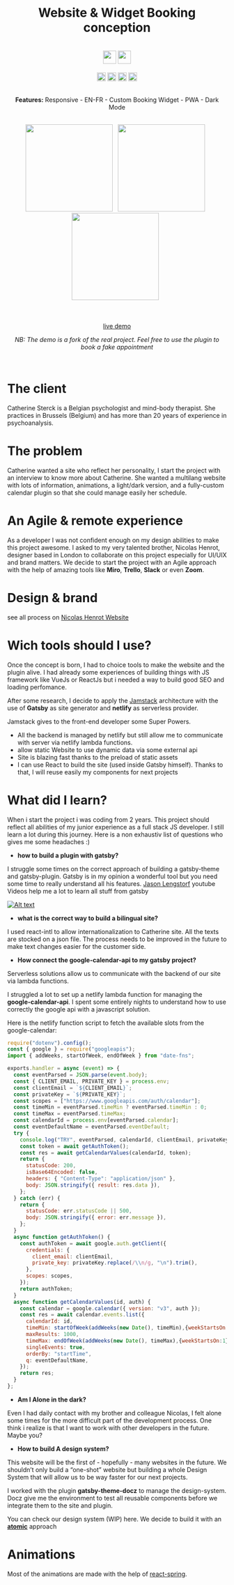 <div align="center">
    <!-- <img src="./labels/logo.png" height=150px> -->
    <h1>Website & Widget Booking conception</h1>
</div>

<br/>

<div align="center">
<img src="https://img.shields.io/badge/made_with-Gatsby-purple" height=30>
<img src="https://img.shields.io/badge/powered_by-Netlify-white" height=30>
</div>

<br/>

<div align="center">
<img src="https://img.shields.io/badge/designed_by-Nicolas_Henrot-blue" height=20>
<img src="https://img.shields.io/badge/developed_by-Paul_Henrot-green" height=20>
<img src="https://img.shields.io/badge/timeline-~6_month-red" height=20>
<img src="https://img.shields.io/badge/location-Bruxelles--London-red" height=20>
</div>

<br/>
<div align="center">

**Features:**
<span>Responsive</span> -
<span>EN-FR</span> - 
<span>Custom Booking Widget</span> -
<span>PWA</span> - 
<span>Dark Mode</span>
</div>

<br/>

<div align="center">
    <img src="./videos/mobileCatherine.gif" height=200>&nbsp;&nbsp;
    <img  src="./videos/tabletCatherine.gif" height=200>&nbsp;&nbsp;
     <img  src="./videos/desktopCatherine.gif" height=200>&nbsp;&nbsp;
</div>

<br/>
<br/>

<div align="center">

[live demo](https://demo-website-booking-widget.netlify.app/fr/)

_NB: The demo is a fork of the real project. Feel free to use the plugin to book a fake appointment_

</div>


<br/>



# The client

Catherine Sterck is a Belgian psychologist and mind-body therapist. She practices in Brussels (Belgium) and has more than 20 years of experience in psychoanalysis.

# The problem

Catherine wanted a site who reflect her personality, I start the project with an interview to know more about Catherine. She wanted a multilang website with lots of information, animations, a light/dark version, and a fully-custom calendar plugin so that she could manage easily her schedule.

# An Agile & remote experience

As a developer I was not confident enough on my design abilities to make this project awesome. I asked to my very talented brother, Nicolas Henrot, designer based in London to collaborate on this project especially for UI/UIX and brand matters.
We decide to start the project with an Agile approach with the help of amazing tools like **Miro**, **Trello**, **Slack** or even **Zoom**.

# Design & brand

see all process on [Nicolas Henrot Website](https://www.nicolashenrot.com/cath-sterck)

# Wich tools should I use?

Once the concept is born, I had to choice tools to make the website and the plugin alive.
I had already some experiences of building things with JS framework like VueJs or ReactJs but i needed a way to build good SEO and loading perfomance.

After some research, I decide to apply the [Jamstack](https://jamstack.org/) architecture with the use of **Gatsby** as site generator and **netlify** as serverless provider.

Jamstack gives to the front-end developer some Super Powers.

- All the backend is managed by netlify but still allow me to communicate with server via netlify lambda functions. 
- allow static Website to use dynamic data via some external api
- Site is blazing fast thanks to the preload of static assets
- I can use React to build the site (used inside Gatsby himself). Thanks to that, I will reuse easily my components for next projects 

# What did I learn?

When i start the project i was coding from 2 years. This project should reflect all abilities of my junior experience as a full stack JS developer. I still learn a lot during this journey. Here is a non exhaustiv list of questions who gives me some headaches :)

- **how to build a plugin with gatsby?**

I struggle some times on the correct approach of building a gatsby-theme and gatsby-plugin. Gatsby is in my opinion a wonderful tool but you need some time to really understand all his features. [Jason Lengstorf](https://www.youtube.com/c/Lengstorf/videos) youtube Videos help me a lot to learn all stuff from gatsby

[![Alt text](./videos/thumbnail.webp)](https://youtu.be/6Z4p-qjnKCQ)

- **what is the correct way to build a bilingual site?**

I used react-intl to allow internationalization to Catherine site.
All the texts are stocked on a json file. The process needs to be improved in the future to make text changes easier for the customer side.


- **How connect the google-calendar-api to my gatsby project?**

Serverless solutions allow us to communicate with the backend of our site via lambda functions.

I struggled a lot to set up a netlify lambda function for managing the **google-calendar-api**. I spent some entirely nights to understand how to use correctly the google api with a javascript solution.

Here is the netlify function script to fetch the available slots from the google-calendar:

```js
require("dotenv").config();
const { google } = require("googleapis");
import { addWeeks, startOfWeek, endOfWeek } from "date-fns";

exports.handler = async (event) => {
  const eventParsed = JSON.parse(event.body);
  const { CLIENT_EMAIL, PRIVATE_KEY } = process.env;
  const clientEmail = `${CLIENT_EMAIL}`;
  const privateKey = `${PRIVATE_KEY}`;
  const scopes = ["https://www.googleapis.com/auth/calendar"];
  const timeMin = eventParsed.timeMin ? eventParsed.timeMin : 0;
  const timeMax = eventParsed.timeMax;
  const calendarId = process.env[eventParsed.calendar];
  const eventDefaultName = eventParsed.eventDefault;
  try {
    console.log("TRY", eventParsed, calendarId, clientEmail, privateKey);
    const token = await getAuthToken();
    const res = await getCalendarValues(calendarId, token);
    return {
      statusCode: 200,
      isBase64Encoded: false,
      headers: { "Content-Type": "application/json" },
      body: JSON.stringify({ result: res.data }),
    };
  } catch (err) {
    return {
      statusCode: err.statusCode || 500,
      body: JSON.stringify({ error: err.message }),
    };
  }
  async function getAuthToken() {
    const authToken = await google.auth.getClient({
      credentials: {
        client_email: clientEmail,
        private_key: privateKey.replace(/\\n/g, "\n").trim(),
      },
      scopes: scopes,
    });
    return authToken;
  }
  async function getCalendarValues(id, auth) {
    const calendar = google.calendar({ version: "v3", auth });
    const res = await calendar.events.list({
      calendarId: id,
      timeMin: startOfWeek(addWeeks(new Date(), timeMin),{weekStartsOn:1}),
      maxResults: 1000,
      timeMax: endOfWeek(addWeeks(new Date(), timeMax),{weekStartsOn:1}),
      singleEvents: true,
      orderBy: "startTime",
      q: eventDefaultName,
    });
    return res;
  }
};

```

- **Am I Alone in the dark?**

Even I had daily contact with my brother and colleague Nicolas, I felt alone some times for the more difficult part of the development process. One think i realize is that I want to work with other developers in the future. Maybe you?

- **How to build A design system?**

This website will be the first of - hopefully - many websites in the future. We shouldn’t only build a “one-shot” website but building a whole Design System that will allow us to be way faster for our next projects.

I worked with the plugin **gatsby-theme-docz** to manage the design-system. Docz give me the environment to test all reusable components before we integrate them to the site and plugin.

You can check our design system (WIP) here. We decide to build it with an [**atomic**](https://atomicdesign.bradfrost.com/) approach

# Animations

Most of the animations are made with the help of [react-spring]().